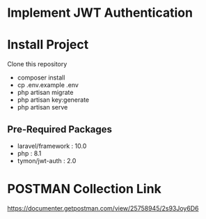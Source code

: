 # Implement JWT Authentication
# Install Project
Clone this repository
-  composer install
-  cp .env.example .env
-  php artisan migrate
-  php artisan key:generate
-  php artisan serve
 
 ## Pre-Required Packages
- laravel/framework : 10.0
- php               : 8.1
- tymon/jwt-auth    : 2.0
# POSTMAN Collection Link
https://documenter.getpostman.com/view/25758945/2s93Joy6D6

